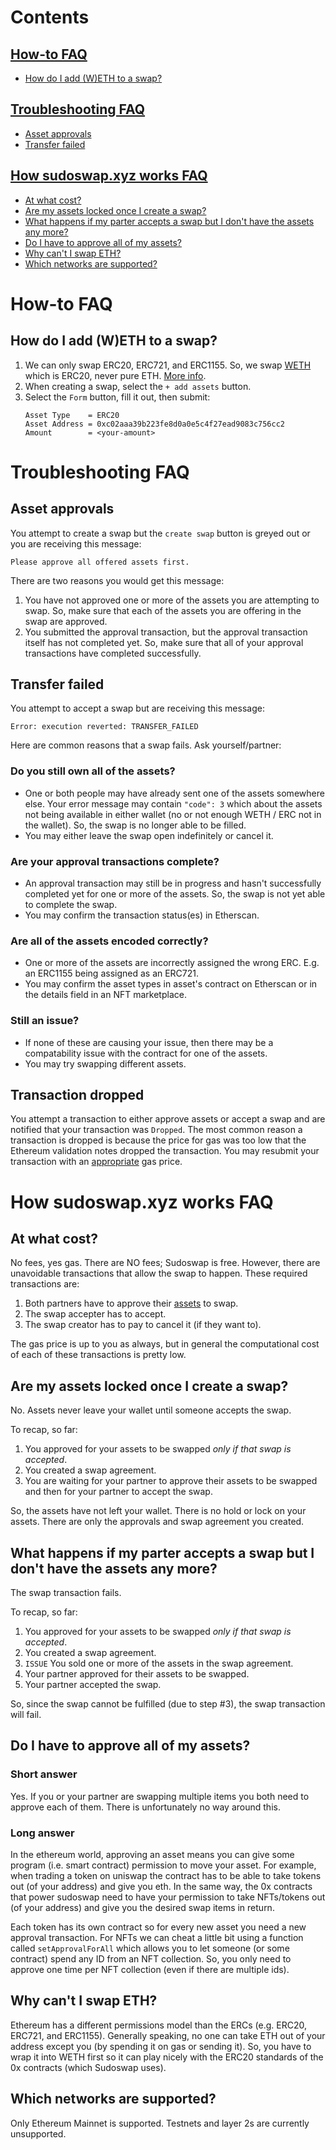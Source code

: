 <!-- 
  when updating: 
    1. Add the answer to the relevant FAQ section
    2. Add the heading to the Contents section with a link to the header
 -->

# Contents

## [How-to FAQ](#how-to-faq)
- [How do I add (W)ETH to a swap?](#how-do-i-add-weth-to-a-swap) 

## [Troubleshooting FAQ](#troubleshooting-faq)
- [Asset approvals](#asset-approvals)
- [Transfer failed](#transfer-failed)

## [How sudoswap.xyz works FAQ](#how-sudoswapxyz-works-faq)
- [At what cost?](#at-what-cost)
- [Are my assets locked once I create a swap?](#are-my-assets-locked-once-I-create-a-swap)
- [What happens if my parter accepts a swap but I don't have the assets any more?](#what-happens-if-my-parter-accepts-a-swap-but-i-dont-have-the-assets-any-more)
- [Do I have to approve all of my assets?](#do-I-have-to-approve-all-of-my-assets)
- [Why can't I swap ETH?](#why-cant-i-swap-eth)
- [Which networks are supported?](#which-networks-are-supported)

<!-- 
  "how-to" is for when you want to know how to do something 
 -->

# How-to FAQ

## How do I add (W)ETH to a swap? 
1. We can only swap ERC20, ERC721, and ERC1155. So, we swap [WETH](https://etherscan.io/token/0xc02aaa39b223fe8d0a0e5c4f27ead9083c756cc2) which is ERC20, never pure ETH. [More info](#why-cant-i-swap-eth).
2. When creating a swap, select the `+ add assets` button.
3. Select the `Form` button, fill it out, then submit:
    ```
    Asset Type    = ERC20
    Asset Address = 0xc02aaa39b223fe8d0a0e5c4f27ead9083c756cc2
    Amount        = <your-amount>
    ```

<!-- 
  "troubleshooting" is for when you run into an issue 
 -->

# Troubleshooting FAQ

## Asset approvals
You attempt to create a swap but the `create swap` button is greyed out or you are receiving this message:
```
Please approve all offered assets first.
```
There are two reasons you would get this message:
1. You have not approved one or more of the assets you are attempting to swap. So, make sure that each of the assets you are offering in the swap are approved.
2. You submitted the approval transaction, but the approval transaction itself has not completed yet. So, make sure that all of your approval transactions have completed successfully.   

## Transfer failed
You attempt to accept a swap but are receiving this message:
```
Error: execution reverted: TRANSFER_FAILED
```
Here are common reasons that a swap fails. Ask yourself/partner:

### Do you still own all of the assets? 
- One or both people may have already sent one of the assets somewhere else. Your error message may contain `"code": 3` which about the assets not being available in either wallet (no or not enough WETH / ERC not in the wallet). So, the swap is no longer able to be filled. 
- You may either leave the swap open indefinitely or cancel it. 

### Are your approval transactions complete? 
- An approval transaction may still be in progress and hasn't successfully completed yet for one or more of the assets. So, the swap is not yet able to complete the swap. 
- You may confirm the transaction status(es) in Etherscan.  

### Are all of the assets encoded correctly? 
- One or more of the assets are incorrectly assigned the wrong ERC. E.g. an ERC1155 being assigned as an ERC721. 
- You may confirm the asset types in asset's contract on Etherscan or in the details field in an NFT marketplace. 

### Still an issue?
- If none of these are causing your issue, then there may be a compatability issue with the contract for one of the assets. 
- You may try swapping different assets. 


## Transaction dropped
You attempt a transaction to either approve assets or accept a swap and are notified that your transaction was `Dropped`. The most common reason a transaction is dropped is because the price for gas was too low that the Ethereum validation notes dropped the transaction. You may resubmit your transaction with an [appropriate](etherscan.io/gastracker) gas price. 


<!-- 
  "how it works" is for when you want to understand the service  
 -->

# How sudoswap.xyz works FAQ

## At what cost?
No fees, yes gas. There are NO fees; Sudoswap is free. However, there are unavoidable transactions that allow the swap to happen. These required transactions are: 

1. Both partners have to approve their [assets](#do-I-have-to-approve-all-of-my-assets) to swap. 
2. The swap accepter has to accept. 
3. The swap creator has to pay to cancel it (if they want to).

The gas price is up to you as always, but in general the computational cost of each of these transactions is pretty low. 

## Are my assets locked once I create a swap?
No. Assets never leave your wallet until someone accepts the swap.

To recap, so far: 
1. You approved for your assets to be swapped *only if that swap is accepted*.
2. You created a swap agreement.
3. You are waiting for your partner to approve their assets to be swapped and then for your partner to accept the swap.

So, the assets have not left your wallet. There is no hold or lock on your assets. There are only the approvals and swap agreement you created. 

## What happens if my parter accepts a swap but I don't have the assets any more?
The swap transaction fails. 

To recap, so far: 
1. You approved for your assets to be swapped *only if that swap is accepted*.
2. You created a swap agreement.
3. `ISSUE` You sold one or more of the assets in the swap agreement.
4. Your partner approved for their assets to be swapped.
5. Your partner accepted the swap.

So, since the swap cannot be fulfilled (due to step #3), the swap transaction will fail. 

## Do I have to approve all of my assets?
### Short answer
Yes. If you or your partner are swapping multiple items you both need to approve each of them. There is unfortunately no way around this. 

### Long answer
In the ethereum world, approving an asset means you can give some program (i.e. smart contract) permission to move your asset. For example, when trading a token on uniswap the contract has to be able to take tokens out (of your address) and give you eth. In the same way, the 0x contracts that power sudoswap need to have your permission to take NFTs/tokens out (of your address) and give you the desired swap items in return. 

Each token has its own contract so for every new asset you need a new approval transaction. For NFTs we can cheat a little bit using a function called `setApprovalForAll` which allows you to let someone (or some contract) spend any ID from an NFT collection. So, you only need to approve one time per NFT collection (even if there are multiple ids).

## Why can't I swap ETH?
Ethereum has a different permissions model than the ERCs (e.g. ERC20, ERC721, and ERC1155). Generally speaking, no one can take ETH out of your address except you (by spending it on gas or sending it). So, you have to wrap it into WETH first so it can play nicely with the ERC20 standards of the 0x contracts (which Sudoswap uses). 

## Which networks are supported?
Only Ethereum Mainnet is supported. Testnets and layer 2s are currently unsupported. 
